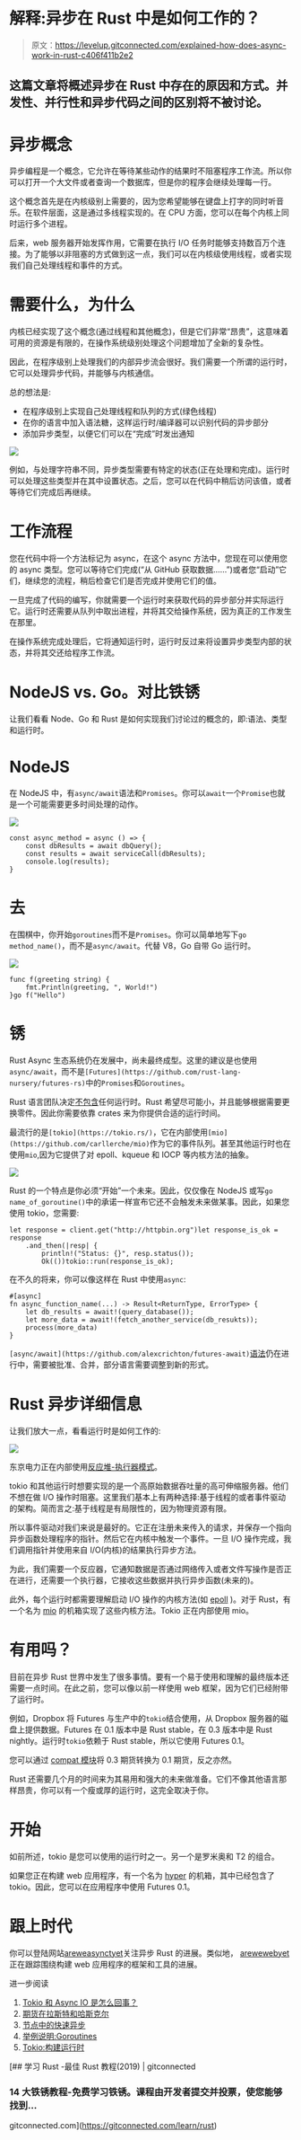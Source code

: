 # 解释:异步在 Rust 中是如何工作的？

> 原文：<https://levelup.gitconnected.com/explained-how-does-async-work-in-rust-c406f411b2e2>

## 这篇文章将概述**异步**在 Rust 中存在的原因和方式。并发性、并行性和异步代码之间的区别将不被讨论。

# 异步概念

异步编程是一个概念，它允许在等待某些动作的结果时不阻塞程序工作流。所以你可以打开一个大文件或者查询一个数据库，但是你的程序会继续处理每一行。

这个概念首先是在内核级别上需要的，因为您希望能够在键盘上打字的同时听音乐。在软件层面，这是通过多线程实现的。在 CPU 方面，您可以在每个内核上同时运行多个进程。

后来，web 服务器开始发挥作用，它需要在执行 I/O 任务时能够支持数百万个连接。为了能够以非阻塞的方式做到这一点，我们可以在内核级使用线程，或者实现我们自己处理线程和事件的方式。

# 需要什么，为什么

内核已经实现了这个概念(通过线程和其他概念)，但是它们非常“昂贵”，这意味着可用的资源是有限的，在操作系统级别处理这个问题增加了全新的复杂性。

因此，在程序级别上处理我们的内部异步流会很好。我们需要一个所谓的运行时，它可以处理异步代码，并能够与内核通信。

总的想法是:

*   在程序级别上实现自己处理线程和队列的方式(绿色线程)
*   在你的语言中加入语法糖，这样运行时/编译器可以识别代码的异步部分
*   添加异步类型，以便它们可以在“完成”时发出通知

![](img/c8117f939d3e36d7be05a89120fc2fd5.png)

例如，与处理字符串不同，异步类型需要有特定的状态(正在处理和完成)。运行时可以处理这些类型并在其中设置状态。之后，您可以在代码中稍后访问该值，或者等待它们完成后再继续。

# 工作流程

您在代码中将一个方法标记为 async，在这个 async 方法中，您现在可以使用您的 async 类型。您可以等待它们完成(“从 GitHub 获取数据……”)或者您“启动”它们，继续您的流程，稍后检查它们是否完成并使用它们的值。

一旦完成了代码的编写，你就需要一个运行时来获取代码的异步部分并实际运行它。运行时还需要从队列中取出进程，并将其交给操作系统，因为真正的工作发生在那里。

在操作系统完成处理后，它将通知运行时，运行时反过来将设置异步类型内部的状态，并将其交还给程序工作流。

# NodeJS vs. Go。对比铁锈

让我们看看 Node、Go 和 Rust 是如何实现我们讨论过的概念的，即:语法、类型和运行时。

# NodeJS

在 NodeJS 中，有`async/await`语法和`Promises`。你可以`await`一个`Promise`也就是一个可能需要更多时间处理的动作。

![](img/fe43f5f721c5aa21f470fdb0d571bf53.png)

```
const async_method = async () => {
    const dbResults = await dbQuery();
    const results = await serviceCall(dbResults);
    console.log(results);
}
```

# 去

在围棋中，你开始`goroutines`而不是`Promises`。你可以简单地写下`go method_name()`，而不是`async/await`。代替 V8，Go 自带 Go 运行时。

![](img/a598c703e04109cae9817239d8f8bffb.png)

```
func f(greeting string) {
    fmt.Println(greeting, ", World!")
}go f("Hello")
```

# 锈

Rust Async 生态系统仍在发展中，尚未最终成型。这里的建议是也使用`async/await`，而不是`[Futures](https://github.com/rust-lang-nursery/futures-rs)`中的`Promises`和`Goroutines`。

Rust 语言团队决定[不包含](https://github.com/rust-lang/rfcs/blob/0806be4f282144cfcd55b1d20284b43f87cbe1c6/text/0230-remove-runtime.md)任何运行时。Rust 希望尽可能小，并且能够根据需要更换零件。因此你需要依靠 crates 来为你提供合适的运行时间。

最流行的是`[tokio](https://tokio.rs/)`，它在内部使用`[mio](https://github.com/carllerche/mio)`作为它的事件队列。甚至其他运行时也在使用`mio`,因为它提供了对 epoll、kqueue 和 IOCP 等内核方法的抽象。

![](img/8bde84eda77d4670c9caac5b3595fc99.png)

Rust 的一个特点是你必须“开始”一个未来。因此，仅仅像在 NodeJS 或写`go name_of_goroutine()`中的承诺一样宣布它还不会触发未来做某事。因此，如果您使用 tokio，您需要:

```
let response = client.get("http://httpbin.org")let response_is_ok = response
    .and_then(|resp| {
        println!("Status: {}", resp.status());
        Ok(())tokio::run(response_is_ok);
```

在不久的将来，你可以像这样在 Rust 中使用`async`:

```
#[async]
fn async_function_name(...) -> Result<ReturnType, ErrorType> {
    let db_results = await!(query_database());
    let more_data = await!(fetch_another_service(db_resukts));
    process(more_data)
}
```

`[async/await](https://github.com/alexcrichton/futures-await)`[语法](https://github.com/alexcrichton/futures-await)仍在进行中，需要被批准、合并，部分语言需要调整到新的形式。

# Rust 异步详细信息

让我们放大一点，看看运行时是如何工作的:

![](img/d5dc78528d8ebeb01eb3051a5ce885e5.png)

东京电力正在内部使用[反应堆-执行器模式](https://www.puncsky.com/blog/2015/01/13/understanding-reactor-pattern-for-highly-scalable-i-o-bound-web-server/)。

tokio 和其他运行时想要实现的是一个高原始数据吞吐量的高可伸缩服务器。他们不想在做 I/O 操作时阻塞。这里我们基本上有两种选择:基于线程的或者事件驱动的架构。简而言之:基于线程是有局限性的，因为物理资源有限。

所以事件驱动对我们来说是最好的。它正在注册未来传入的请求，并保存一个指向异步函数处理程序的指针。然后它在内核中触发一个事件。一旦 I/O 操作完成，我们调用指针并使用来自 I/O(内核)的结果执行异步方法。

为此，我们需要一个反应器，它通知数据是否通过网络传入或者文件写操作是否正在进行，还需要一个执行器，它接收这些数据并执行异步函数(未来的)。

此外，每个运行时都需要理解启动 I/O 操作的内核方法(如 [epoll](https://people.eecs.berkeley.edu/~sangjin/2012/12/21/epoll-vs-kqueue.html) )。对于 Rust，有一个名为 [mio](https://github.com/carllerche/mio) 的机箱实现了这些内核方法。Tokio 正在内部使用 mio。

# 有用吗？

目前在异步 Rust 世界中发生了很多事情。要有一个易于使用和理解的最终版本还需要一点时间。在此之前，您可以像以前一样使用 web 框架，因为它们已经附带了运行时。

例如，Dropbox 将 Futures 与生产中的`tokio`结合使用，从 Dropbox 服务器的磁盘上提供数据。Futures 在 0.1 版本中是 Rust stable，在 0.3 版本中是 Rust nightly。运行时`tokio`依赖于 Rust stable，所以它使用 Futures 0.1。

您可以通过 [compat 模块](https://rust-lang-nursery.github.io/futures-api-docs/0.3.0-alpha.9/futures/compat/index.html)将 0.3 期货转换为 0.1 期货，反之亦然。

Rust 还需要几个月的时间来为其易用和强大的未来做准备。它们不像其他语言那样昂贵，你可以有一个瘦或厚的运行时，这完全取决于你。

# 开始

如前所述，tokio 是您可以使用的运行时之一。另一个是罗米奥和 T2 的组合。

如果您正在构建 web 应用程序，有一个名为 [hyper](https://hyper.rs/) 的机箱，其中已经包含了 tokio。因此，您可以在应用程序中使用 Futures 0.1。

# 跟上时代

你可以登陆网站[areweasynctyet](https://areweasyncyet.rs/)关注异步 Rust 的进展。类似地， [arewewebyet](http://www.arewewebyet.org/) 正在跟踪围绕构建 web 应用程序的框架和工具的进展。

进一步阅读

1.  [Tokio 和 Async IO 是怎么回事？](https://manishearth.github.io/blog/2018/01/10/whats-tokio-and-async-io-all-about/)
2.  [期货在拉斯特和哈斯克尔](https://slides.com/wraithm/async-io-in-rust-and-haskell/#/)
3.  [节点中的快速异步](https://v8.dev/blog/fast-async)
4.  [举例说明:Goroutines](https://gobyexample.com/goroutines)
5.  [Tokio:构建运行时](https://tokio.rs/docs/going-deeper/building-runtime/)

[](https://gitconnected.com/learn/rust) [## 学习 Rust -最佳 Rust 教程(2019) | gitconnected

### 14 大铁锈教程-免费学习铁锈。课程由开发者提交并投票，使您能够找到…

gitconnected.com](https://gitconnected.com/learn/rust)